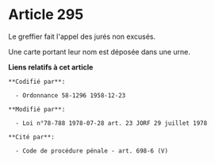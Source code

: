 # Article 295

Le greffier fait l'appel des jurés non excusés.

Une carte portant leur nom est déposée dans une urne.

**Liens relatifs à cet article**

	**Codifié par**:

	  - Ordonnance 58-1296 1958-12-23

	**Modifié par**:

	  - Loi n°78-788 1978-07-28 art. 23 JORF 29 juillet 1978

	**Cité par**:

	  - Code de procédure pénale - art. 698-6 (V)
